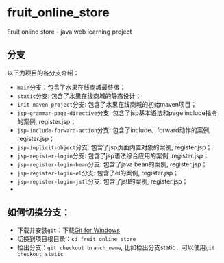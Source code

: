 # fruit_online_store
Fruit online store - java web learning project

## 分支
以下为项目的各分支介绍：
- `main`分支：包含了水果在线商城最终版；
- `static`分支: 包含了水果在线商城的静态设计；
- `init-maven-project`分支: 包含了水果在线商城的初始maven项目；
- `jsp-grammar-page-directive`分支: 包含了jsp基本语法和page include指令的案例, register.jsp；
- `jsp-include-forward-action`分支: 包含了include、forward动作的案例, register.jsp；
- `jsp-implicit-object`分支: 包含了jsp页面内置对象的案例, register.jsp；
- `jsp-register-login`分支: 包含了jsp语法综合应用的案例, register.jsp；
- `jsp-register-login-bean`分支: 包含了java bean的案例, register.jsp；
- `jsp-register-login-el`分支: 包含了el的案例, register.jsp；
- `jsp-register-login-jstl`分支: 包含了jstl的案例, register.jsp；
-  

## 如何切换分支：

- 下载并安装`git`：下载[Git for Windows](https://git-scm.com/download/win)
- 切换到项目根目录：`cd fruit_online_store`
- 检出分支：`git checkout branch_name`, 比如检出分支static，可以使用`git checkout static`

